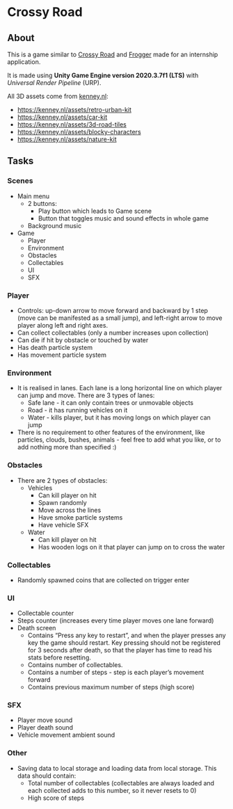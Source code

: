 # Crossy Road

## About
This is a game similar to [Crossy Road](https://play.google.com/store/apps/details?id=com.yodo1.crossyroad&hl=en&gl=US) and [Frogger](https://en.wikipedia.org/wiki/Frogger) made for an internship application.

It is made using **Unity Game Engine version 2020.3.7f1 (LTS)** with *Universal Render Pipeline* (URP).

All 3D assets come from [kenney.nl](https://kenney.nl/):
- https://kenney.nl/assets/retro-urban-kit
- https://kenney.nl/assets/car-kit
- https://kenney.nl/assets/3d-road-tiles
- https://kenney.nl/assets/blocky-characters
- https://kenney.nl/assets/nature-kit


## Tasks

### Scenes
- Main menu 
  - 2 buttons:
    - Play button which leads to Game scene
    - Button that toggles music and sound effects in whole game
  - Background music
- Game
  - Player
  - Environment
  - Obstacles
  - Collectables
  - UI
  - SFX

### Player
- Controls: up-down arrow to move forward and backward by 1 step (move can be manifested as a small jump), and left-right arrow to move player along left and right axes.
- Can collect collectables (only a number increases upon collection)
- Can die if hit by obstacle or touched by water
- Has death particle system
- Has movement particle system


### Environment
- It is realised in lanes. Each lane is a long horizontal line on which player can jump and move. There are 3 types of lanes: 
  - Safe lane - it can only contain trees or unmovable objects
  - Road - it has running vehicles on it
  - Water - kills player, but it has moving longs on which player can jump
- There is no requirement to other features of the environment, like particles, clouds, bushes, animals - feel free to add what you like, or to add nothing more than specified :)


### Obstacles
- There are 2 types of obstacles:
  - Vehicles 
    - Can kill player on hit
    - Spawn randomly
    - Move across the lines
    - Have smoke particle systems
    - Have vehicle SFX
  - Water 
    - Can kill player on hit
    - Has wooden logs on it that player can jump on to cross the water

### Collectables
- Randomly spawned coins that are collected on trigger enter

### UI
- Collectable counter 
- Steps counter (increases every time player moves one lane forward) 
- Death screen
  - Contains “Press any key to restart”, and when the player presses any key the game should restart. Key pressing should not be registered for 3 seconds after death, so that the player has time to read his stats before resetting.
  - Contains number of collectables.
  - Contains a number of steps - step is each player’s movement forward
  - Contains previous maximum number of steps (high score)

### SFX
- Player move sound
- Player death sound 
- Vehicle movement ambient sound

### Other
- Saving data to local storage and loading data from local storage. This data should contain: 
  - Total number of collectables (collectables are always loaded and each collected adds to this number, so it never resets to 0)
  - High score of steps

